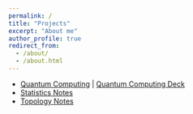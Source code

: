 ```yaml
---
permalink: /
title: "Projects"
excerpt: "About me"
author_profile: true
redirect_from: 
  - /about/
  - /about.html
---
```

* [Quantum Computing](https://pranayrk.github.io/quantum_computing) | [Quantum Computing Deck](https://pranayrk.github.io/quantum_computing_deck/)
* [Statistics Notes](https://pranayrk.github.io/statistics_notes/output/statistics_notes.pdf)
* [Topology Notes](https://pranayrk.github.io/topology_notes/output/topology_notes.pdf)
